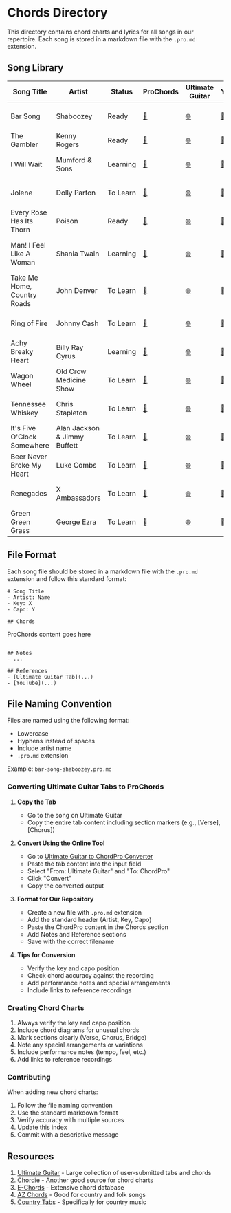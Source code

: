 # Chords Directory

This directory contains chord charts and lyrics for all songs in our repertoire. Each song is stored in a markdown file with the `.pro.md` extension.

## Song Library

| Song Title                  | Artist                       | Status   | ProChords                                           | Ultimate Guitar                                                                                | YouTube                                           | Notes                       |
| --------------------------- | ---------------------------- | -------- | --------------------------------------------------- | ---------------------------------------------------------------------------------------------- | ------------------------------------------------- | --------------------------- |
| Bar Song                    | Shaboozey                    | Ready    | [🎵](bar-song-shaboozey.pro.md)                     | [🌐](https://tabs.ultimate-guitar.com/tab/shaboozey/a-bar-song-tipsy-chords-5223882)           | [🎥](https://www.youtube.com/watch?v=WJZfRCLnZ8Q) | High energy opener          |
| The Gambler                 | Kenny Rogers                 | Ready    | [🎵](the-gambler-kenny-rogers.pro.md)               | [🌐](https://tabs.ultimate-guitar.com/tab/kenny-rogers/the-gambler-chords-627779)              | [🎥](https://www.youtube.com/watch?v=_FCld2UJMRg) | Classic singalong           |
| I Will Wait                 | Mumford & Sons               | Learning | [🎵](i-will-wait-mumford-sons.pro.md)               | [🌐](https://tabs.ultimate-guitar.com/tab/mumford-sons/i-will-wait-chords-1174384)             | [🎥](https://www.youtube.com/watch?v=rGKfrgqWcv0) | Perfect crowd pleaser       |
| Jolene                      | Dolly Parton                 | To Learn | [🎵](jolene-dolly-parton.pro.md)                    | [🌐](https://tabs.ultimate-guitar.com/tab/miley-cyrus/jolene-chords-1405512)                   | [🎥](https://www.youtube.com/watch?v=wOwblaKmyVw) | Follow with joke about exes |
| Every Rose Has Its Thorn    | Poison                       | Ready    | [🎵](every-rose-has-its-thorn-poison.pro.md)        | [🌐](https://tabs.ultimate-guitar.com/tab/poison/every-rose-has-its-thorn-chords-130272)       | [🎥](https://www.youtube.com/watch?v=aFqdYCvk1yk) | Country-rock crossover      |
| Man! I Feel Like A Woman    | Shania Twain                 | Learning | [🎵](man-i-feel-like-a-woman-shania-twain.pro.md)   | [🌐](https://tabs.ultimate-guitar.com/tab/shania-twain/man-i-feel-like-a-woman-chords-1839726) | [🎥](https://www.youtube.com/watch?v=1BhkGPLtQQk) | Post-costume change impact  |
| Take Me Home, Country Roads | John Denver                  | To Learn | [🎵](take-me-home-country-roads-john-denver.pro.md) | [🌐](https://tabs.ultimate-guitar.com/tab/john-denver/take-me-home-country-roads-chords)       | [🎥](https://www.youtube.com/watch?v=1vrEljMfXYo) | Massive singalong potential |
| Ring of Fire                | Johnny Cash                  | To Learn | [🎵](ring-of-fire-johnny-cash.pro.md)               | [🌐](https://tabs.ultimate-guitar.com/tab/johnny-cash/ring-of-fire-chords)                     | [🎥](https://www.youtube.com/watch?v=It7107ELQvY) | Change tempo mid-song       |
| Achy Breaky Heart           | Billy Ray Cyrus              | Learning | [🎵](achy-breaky-heart-billy-ray-cyrus.pro.md)      | [🌐](https://tabs.ultimate-guitar.com/tab/billy-ray-cyrus/achy-breaky-heart-chords)            | [🎥](https://www.youtube.com/watch?v=byQIPdHMpjc) | Line dancing segment        |
| Wagon Wheel                 | Old Crow Medicine Show       | To Learn | [🎵](wagon-wheel-old-crow-medicine-show.pro.md)     | [🌐](https://tabs.ultimate-guitar.com/tab/old-crow-medicine-show/wagon-wheel-chords)           | [🎥](https://www.youtube.com/watch?v=hvKyBcCDOB4) | Crowd favorite              |
| Tennessee Whiskey           | Chris Stapleton              | To Learn | [🎵](tennessee-whiskey-chris-stapleton.pro.md)      | [🌐](https://tabs.ultimate-guitar.com/tab/chris-stapleton/tennessee-whiskey-chords)            | [🎥](https://www.youtube.com/watch?v=4zAThXFO_2c) | "Something for the ladies"  |
| It's Five O'Clock Somewhere | Alan Jackson & Jimmy Buffett | To Learn | [🎵](its-five-oclock-somewhere-alan-jackson.pro.md) | [🌐](https://tabs.ultimate-guitar.com/tab/alan-jackson/its-five-oclock-somewhere-chords)       | [🎥](https://www.youtube.com/watch?v=5DMtfW3fIDU) | Bring out drink props       |
| Beer Never Broke My Heart   | Luke Combs                   | To Learn | [🎵](beer-never-broke-my-heart-luke-combs.pro.md)   | [🌐](https://tabs.ultimate-guitar.com/tab/luke-combs/beer-never-broke-my-heart-chords)         | [🎥](https://www.youtube.com/watch?v=5DMtfW3fIDU) | Acoustic with foot stomps   |
| Renegades                   | X Ambassadors                | To Learn | [🎵](renegades-x-ambassadors.pro.md)                | [🌐](https://tabs.ultimate-guitar.com/tab/x-ambassadors/renegades-chords)                      | [🎥](https://www.youtube.com/watch?v=5DMtfW3fIDU) | High energy finale          |
| Green Green Grass           | George Ezra                  | To Learn | [🎵](green-green-grass-george-ezra.pro.md)          | [🌐](https://tabs.ultimate-guitar.com/tab/george-ezra/green-green-grass-chords)                | [🎥](https://www.youtube.com/watch?v=5DMtfW3fIDU) | Perfect encore song         |

## File Format

Each song file should be stored in a markdown file with the `.pro.md` extension and follow this standard format:

```
# Song Title
- Artist: Name
- Key: X
- Capo: Y

## Chords
```

ProChords content goes here

```

## Notes
- ...

## References
- [Ultimate Guitar Tab](...)
- [YouTube](...)
```

## File Naming Convention

Files are named using the following format:

- Lowercase
- Hyphens instead of spaces
- Include artist name
- `.pro.md` extension

Example: `bar-song-shaboozey.pro.md`

### Converting Ultimate Guitar Tabs to ProChords

1. **Copy the Tab**

   - Go to the song on Ultimate Guitar
   - Copy the entire tab content including section markers (e.g., [Verse], [Chorus])

2. **Convert Using the Online Tool**

   - Go to [Ultimate Guitar to ChordPro Converter](https://ultimate.ftes.de/)
   - Paste the tab content into the input field
   - Select "From: Ultimate Guitar" and "To: ChordPro"
   - Click "Convert"
   - Copy the converted output

3. **Format for Our Repository**

   - Create a new file with `.pro.md` extension
   - Add the standard header (Artist, Key, Capo)
   - Paste the ChordPro content in the Chords section
   - Add Notes and Reference sections
   - Save with the correct filename

4. **Tips for Conversion**
   - Verify the key and capo position
   - Check chord accuracy against the recording
   - Add performance notes and special arrangements
   - Include links to reference recordings

### Creating Chord Charts

1. Always verify the key and capo position
2. Include chord diagrams for unusual chords
3. Mark sections clearly (Verse, Chorus, Bridge)
4. Note any special arrangements or variations
5. Include performance notes (tempo, feel, etc.)
6. Add links to reference recordings

### Contributing

When adding new chord charts:

1. Follow the file naming convention
2. Use the standard markdown format
3. Verify accuracy with multiple sources
4. Update this index
5. Commit with a descriptive message

## Resources

1. [Ultimate Guitar](https://www.ultimate-guitar.com/) - Large collection of user-submitted tabs and chords
2. [Chordie](https://chordie.com/) - Another good source for chord charts
3. [E-Chords](https://www.e-chords.com/) - Extensive chord database
4. [AZ Chords](https://www.azchords.com/) - Good for country and folk songs
5. [Country Tabs](https://www.countrytabs.com/) - Specifically for country music
